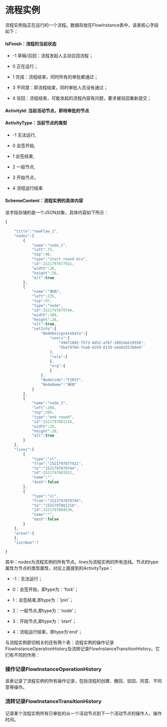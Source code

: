 # 流程实例

流程实例指正在运行的一个流程。数据存放在FlowInstance表中，该表核心字段如下：

#### IsFinish：流程的当前状态

- -1 草稿/召回：流程发起人主动召回流程；

- 0 正在运行；

- 1 完成：流程结束，同时所有的审批都通过；

- 3 不同意：即流程结束，同时审批人员没有通过；

- 4 驳回：流程结束，可能发起的流程内容有问题，要求被驳回重新提交；


#### ActivityId: 当前活动节点，即待审批的节点

#### ActivityType：当前节点的类型

- -1 无法运行,

- 0 会签开始,

- 1 会签结束,

- 2 一般节点,

- 3 开始节点，

- 4 流程运行结束

#### SchemeContent：流程实例的具体内容

该字段存储的是一个JSON对象，具体内容如下所示：

```javascript
{
 
    "title":"newFlow_1",
    "nodes":[
        {
            "name":"node_1",
            "left":75,
            "top":90,
            "type":"start round mix",
            "id":1521797877921,
            "width":26,
            "height":26,
            "alt":true
        },
        {
            "name":"审核",
            "left":235,
            "top":97,
            "type":"node",
            "id":1521797879744,
            "width":104,
            "height":26,
            "alt":true,
            "setInfo":{
                "NodeDesignateData":{
                    "users":[
                        "49df1602-f5f3-4d52-afb7-3802da619558",
                        "6ba79766-faa0-4259-8139-a4a6d35784e0"
                    ],
                    "role":{
                    },
                    "org":{
                    }
                },
                "NodeCode":"FIRST",
                "NodeName":"审核"
            }
        },
        {
            "name":"node_3",
            "left":268,
            "top":209,
            "type":"end round",
            "id":1521797881216,
            "width":26,
            "height":26,
            "alt":true
        }
    ],
    "lines":[
        {
            "type":"sl",
            "from":"1521797877921",
            "to":"1521797879744",
            "id":1521797883552,
            "name":"",
            "dash":false
        },
        {
            "type":"sl",
            "from":"1521797879744",
            "to":"1521797881216",
            "id":1521797884536,
            "name":"",
            "dash":false
        }
    ],
    "areas":{
    },
    "initNum":7
 
}

```
其中：nodes为流程实例的所有节点。lines为流程实例的所有连线。节点的type属性为节点的类型属性，对应上面提到的ActivityType：

- -1：无法运行；

- 0：会签开始，即type为：‘fork’；

- 1：会签结束,即type为：’join’；

- 2：一般节点,即type为：’node’；

- 3：开始节点,即type为：‘start’；

- 4：流程运行结束，即type为’end’；

与流程实例密切相关的还有两个表：流程实例的操作记录FlowInstanceOperationHistory及流转记录FlowInstanceTransitionHistory。它们有不同的作用：

### 操作记录FlowInstanceOperationHistory
该表记录了流程实例的所有操作记录，包括流程的创建、撤回、驳回、同意、不同意等操作。

### 流转记录FlowInstanceTransitionHistory
记录某个流程实例所有已审批的从一个活动节点到下一个活动节点的操作人、操作时间。